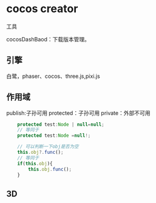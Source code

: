 # cocos creator 
工具

cocosDashBaod：下载版本管理。

## 引擎
白鹭，phaser、cocos、three.js,pixi.js

## 作用域
publish:子孙可用
protected：子孙可用
private：外部不可用

```js
    protected test:Node | null=null;
    // 等同于
    protected test:Node =null!;

    // 可以判断一下obj是否为空
    this.obj?.func();
    // 等同于
    if(this.obj){
        this.obj.func();
    }
```

## 3D
